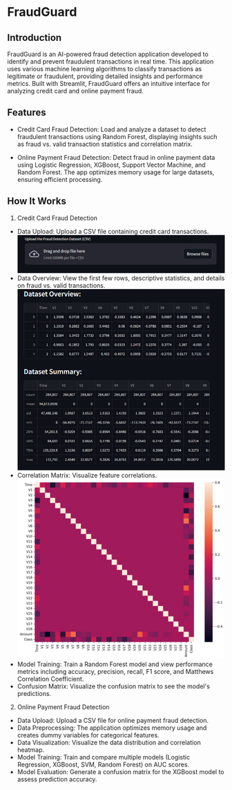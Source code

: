 # FraudGuard
## Introduction
FraudGuard is an AI-powered fraud detection application developed to identify and prevent fraudulent transactions in real time. This application uses various machine learning algorithms to classify transactions as legitimate or fraudulent, providing detailed insights and performance metrics. Built with Streamlit, FraudGuard offers an intuitive interface for analyzing credit card and online payment fraud.

## Features
- Credit Card Fraud Detection: Load and analyze a dataset to detect fraudulent transactions using Random Forest, displaying insights such as fraud vs. valid transaction statistics and correlation matrix.

- Online Payment Fraud Detection: Detect fraud in online payment data using Logistic Regression, XGBoost, Support Vector Machine, and Random Forest. The app optimizes memory usage for large datasets, ensuring efficient processing.

## How It Works
1. Credit Card Fraud Detection
- Data Upload: Upload a CSV file containing credit card transactions.
![upload](images\upload.jpg)
- Data Overview: View the first few rows, descriptive statistics, and details on fraud vs. valid transactions.
![](images\overview.jpg)
- Correlation Matrix: Visualize feature correlations.
![](images\corr_matrix.jpg)
- Model Training: Train a Random Forest model and view performance metrics including accuracy, precision, recall, F1 score, and Matthews Correlation Coefficient.
- Confusion Matrix: Visualize the confusion matrix to see the model's predictions.
2. Online Payment Fraud Detection
- Data Upload: Upload a CSV file for online payment fraud detection.
- Data Preprocessing: The application optimizes memory usage and creates dummy variables for categorical features.
- Data Visualization: Visualize the data distribution and correlation heatmap.
- Model Training: Train and compare multiple models (Logistic Regression, XGBoost, SVM, Random Forest) on AUC scores.
- Model Evaluation: Generate a confusion matrix for the XGBoost model to assess prediction accuracy.

